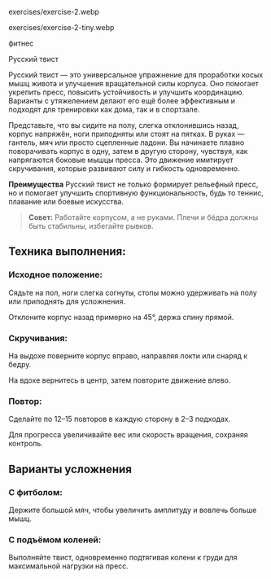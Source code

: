 exercises/exercise-2.webp


exercises/exercise-2-tiny.webp


фитнес


Русский твист


Русский твист — это универсальное упражнение для проработки косых мышц живота и улучшения вращательной силы корпуса. Оно помогает укрепить пресс, повысить устойчивость и улучшить координацию. Варианты с утяжелением делают его ещё более эффективным и подходят для тренировки как дома, так и в спортзале.


Представьте, что вы сидите на полу, слегка отклонившись назад, корпус напряжён, ноги приподняты или стоят на пятках. В руках — гантель, мяч или просто сцепленные ладони. Вы начинаете плавно поворачивать корпус в одну, затем в другую сторону, чувствуя, как напрягаются боковые мышцы пресса. Это движение имитирует скручивания, которые развивают силу и гибкость одновременно.

**Преимущества**
Русский твист не только формирует рельефный пресс, но и помогает улучшить спортивную функциональность, будь то теннис, плавание или боевые искусства.

> **Совет:** Работайте корпусом, а не руками. Плечи и бёдра должны быть стабильны, избегайте рывков.

## Техника выполнения:
### Исходное положение:
Сядьте на пол, ноги слегка согнуты, стопы можно удерживать на полу или приподнять для усложнения.

Отклоните корпус назад примерно на 45°, держа спину прямой.

### Скручивания:
На выдохе поверните корпус вправо, направляя локти или снаряд к бедру.

На вдохе вернитесь в центр, затем повторите движение влево.

### Повтор:
Сделайте по 12–15 повторов в каждую сторону в 2–3 подходах.

Для прогресса увеличивайте вес или скорость вращения, сохраняя контроль.

## Варианты усложнения
### С фитболом:
Держите большой мяч, чтобы увеличить амплитуду и вовлечь больше мышц.

### С подъёмом коленей:
Выполняйте твист, одновременно подтягивая колени к груди для максимальной нагрузки на пресс.
